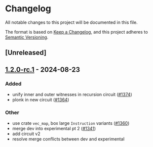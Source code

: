 # Changelog

All notable changes to this project will be documented in this file.

The format is based on [Keep a Changelog](https://keepachangelog.com/en/1.0.0/),
and this project adheres to [Semantic Versioning](https://semver.org/spec/v2.0.0.html).

## [Unreleased]

## [1.2.0-rc.1](https://github.com/succinctlabs/sp1/releases/tag/sp1-recursion-circuit-v2-v1.2.0-rc1) - 2024-08-23

### Added

- unify inner and outer witnesses in recursion circuit ([#1374](https://github.com/succinctlabs/sp1/pull/1374))
- plonk in new circuit ([#1364](https://github.com/succinctlabs/sp1/pull/1364))

### Other

- use crate `vec_map`, box large `Instruction` variants ([#1360](https://github.com/succinctlabs/sp1/pull/1360))
- merge dev into experimental pt 2 ([#1341](https://github.com/succinctlabs/sp1/pull/1341))
- add circuit v2
- resolve merge conflicts between dev and experimental
